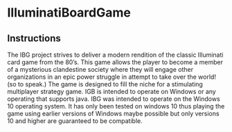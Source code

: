 # IlluminatiBoardGame

## Instructions
The IBG project strives to deliver a modern rendition of the classic Illuminati card game from the 80’s. This game allows the player to become a member of a mysterious clandestine society where they will engage other organizations in an epic power struggle in attempt to take over the world! (so to speak.) The game is designed to fill the niche for a stimulating multiplayer strategy game. IGB is intended to operate on  Windows or any operating that supports java. IBG was intended to operate on the Windows 10 operating system. It has only been tested on windows 10 thus playing the game using earlier versions of Windows maybe possible but only versions 10 and higher are guaranteed to be compatible. 


